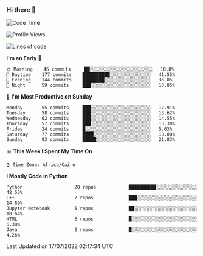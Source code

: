 ### Hi there 👋

<!--
**AMR-KELEG/AMR-KELEG** is a ✨ _special_ ✨ repository because its `README.md` (this file) appears on your GitHub profile.

Here are some ideas to get you started:

- 🔭 I’m currently working on ...
- 🌱 I’m currently learning ...
- 👯 I’m looking to collaborate on ...
- 🤔 I’m looking for help with ...
- 💬 Ask me about ...
- 📫 How to reach me: ...
- 😄 Pronouns: ...
- ⚡ Fun fact: ...
-->

<!--START_SECTION:waka-->
![Code Time](http://img.shields.io/badge/Code%20Time-0%20secs-blue)

![Profile Views](http://img.shields.io/badge/Profile%20Views-1-blue)

![Lines of code](https://img.shields.io/badge/From%20Hello%20World%20I%27ve%20Written-2%20Million%20lines%20of%20code-blue)

**I'm an Early 🐤** 

```text
🌞 Morning    46 commits     ██░░░░░░░░░░░░░░░░░░░░░░░   10.8% 
🌆 Daytime    177 commits    ██████████░░░░░░░░░░░░░░░   41.55% 
🌃 Evening    144 commits    ████████░░░░░░░░░░░░░░░░░   33.8% 
🌙 Night      59 commits     ███░░░░░░░░░░░░░░░░░░░░░░   13.85%

```
📅 **I'm Most Productive on Sunday** 

```text
Monday       55 commits     ███░░░░░░░░░░░░░░░░░░░░░░   12.91% 
Tuesday      58 commits     ███░░░░░░░░░░░░░░░░░░░░░░   13.62% 
Wednesday    62 commits     ███░░░░░░░░░░░░░░░░░░░░░░   14.55% 
Thursday     57 commits     ███░░░░░░░░░░░░░░░░░░░░░░   13.38% 
Friday       24 commits     █░░░░░░░░░░░░░░░░░░░░░░░░   5.63% 
Saturday     77 commits     ████░░░░░░░░░░░░░░░░░░░░░   18.08% 
Sunday       93 commits     █████░░░░░░░░░░░░░░░░░░░░   21.83%

```


📊 **This Week I Spent My Time On** 

```text
⌚︎ Time Zone: Africa/Cairo

```

**I Mostly Code in Python** 

```text
Python                   20 repos            ██████████░░░░░░░░░░░░░░░   42.55% 
C++                      7 repos             ███░░░░░░░░░░░░░░░░░░░░░░   14.89% 
Jupyter Notebook         5 repos             ██░░░░░░░░░░░░░░░░░░░░░░░   10.64% 
HTML                     3 repos             █░░░░░░░░░░░░░░░░░░░░░░░░   6.38% 
Java                     2 repos             █░░░░░░░░░░░░░░░░░░░░░░░░   4.26%

```



 Last Updated on 17/07/2022 02:17:34 UTC
<!--END_SECTION:waka-->
